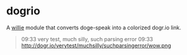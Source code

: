 # dogrio

A [willie](http://willie.dftba.net/) module that converts doge-speak into a colorized dogr.io link.

> 09:33 <zncb> very test, much silly, such parsing error
> 09:33 <znbot> http://dogr.io/verytest/muchsilly/suchparsingerror/wow.png 
